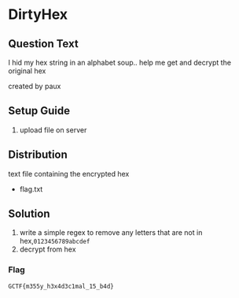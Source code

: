 # DirtyHex
## Question Text

I hid my hex string in an alphabet soup.. help me get and decrypt the original hex

created by paux

## Setup Guide
1. upload file on server

## Distribution
text file containing the encrypted hex
- flag.txt

## Solution
1.	write a simple regex to remove any letters that are not in hex,`0123456789abcdef`
2.	decrypt from hex

### Flag
`GCTF{m355y_h3x4d3c1mal_15_b4d}`